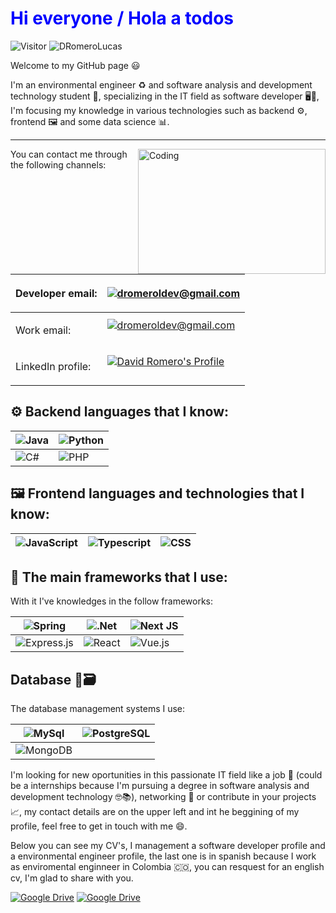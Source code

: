 <h1 style="color: blue">Hi everyone / Hola a todos</h1>

 ![Visitor](https://visitor-badge.laobi.icu/badge?page_id=DRomeroLucas.repoName) <img src="https://komarev.com/ghpvc/?username=DRomeroLucas" alt="DRomeroLucas" />

<p>Welcome to my GitHub page 😃</p>  
<p>I'm an environmental engineer ♻️ and software analysis and development technology student 📓, specializing in the IT field as software developer 🖥️📱, I'm focusing my knowledge in various technologies such as backend ⚙️, frontend 🖼️ and some data science 📊.</p>
<hr>

<img alt="Coding" src="https://media3.giphy.com/media/v1.Y2lkPTc5MGI3NjExc2hmbzVxdzRiNTY4cmRzd3R5ZGM1d3N6bmJpdDZ1cnduajU0d2ZsdCZlcD12MV9pbnRlcm5hbF9naWZfYnlfaWQmY3Q9Zw/xVRRDVP6lqtNQJrzN7/giphy.gif"  width="300" height="200" align="right"/>
  
<p>You can contact me through the following channels:</p>  

| <p>Developer email: </p> | <a href="mailto:dromeroldev@gmail.com?Subject=Quiero%20contactar%20contigo%20David"> <img src="https://img.shields.io/badge/dromeroldev@gmail.com-D14836?style=for-the-badge&logo=gmail&logoColor=white" alt="dromeroldev@gmail.com"> </a> |
|---|---|
| <p>Work email: </p> | <a href="mailto:davromluc97@gmail.com?Subject=Una%20propuesta%20laboral%20interesante"> <img src="https://img.shields.io/badge/davromluc97@gmail.com-D14836?style=for-the-badge&logo=gmail&logoColor=white" alt="dromeroldev@gmail.com"></a></p> |  
| <p>LinkedIn profile: </p> | <a href="https://www.linkedin.com/in/ing-david-romero/"> <img src="https://img.shields.io/badge/David%20Romero-0077B5?style=for-the-badge&logo=linkedin&logoColor=white" alt="David Romero's Profile"></a></p> |  


<h2>⚙️ Backend languages that I know:</h2>  

| ![Java](https://img.shields.io/badge/java-%23ED8B00.svg?style=for-the-badge&logo=openjdk&logoColor=white) | ![Python](https://img.shields.io/badge/python-3670A0?style=for-the-badge&logo=python&logoColor=ffdd54) |  
|---|---|
| ![C#](https://img.shields.io/badge/c%23-%23239120.svg?style=for-the-badge&logo=csharp&logoColor=white) | ![PHP](https://img.shields.io/badge/php-%23777BB4.svg?style=for-the-badge&logo=php&logoColor=white) | 

<h2>🖼️ Frontend languages and technologies that I know:</h2>  

|![JavaScript](https://img.shields.io/badge/javascript-%23323330.svg?style=for-the-badge&logo=javascript&logoColor=%23F7DF1E) | ![Typescript](https://shields.io/badge/TypeScript-3178C6?logo=TypeScript&logoColor=FFF&style=flat-square) | ![CSS](https://img.shields.io/badge/CSS-259111?&style=for-the-badge&logo=css&logoColor=white)|
|---|---|---|

  [Salto de línea]: # 
<h2>🧰 The main frameworks that I use:</h2>  

With it I've knowledges in the follow frameworks:  

| ![Spring](https://img.shields.io/badge/spring-%236DB33F.svg?style=for-the-badge&logo=spring&logoColor=white) | ![.Net](https://img.shields.io/badge/.NET-5C2D91?style=for-the-badge&logo=.net&logoColor=white) | ![Next JS](https://img.shields.io/badge/Next-black?style=for-the-badge&logo=next.js&logoColor=white) |
|---|---|---|
| ![Express.js](https://img.shields.io/badge/express.js-%23404d59.svg?style=for-the-badge&logo=express&logoColor=%2361DAFB) | ![React](https://img.shields.io/badge/react-%2320232a.svg?style=for-the-badge&logo=react&logoColor=%2361DAFB) | ![Vue.js](https://img.shields.io/badge/vuejs-%2335495e.svg?style=for-the-badge&logo=vuedotjs&logoColor=%234FC08D) |  

  [Salto de línea]: # 

 <h2>Database 💾🗃️ </h2>  

The database management systems I use:  

| ![MySql](https://img.shields.io/badge/MySQL-005C84?style=for-the-badge&logo=mysql&logoColor=white) | ![PostgreSQL](https://img.shields.io/badge/PostgreSQL-316192?style=for-the-badge&logo=postgresql&logoColor=white) |
|---|---|
| ![MongoDB](https://img.shields.io/badge/MongoDB-4EA94B?style=for-the-badge&logo=mongodb&logoColor=white) | 

I'm looking for new oportunities in this passionate IT field like a job 💼 (could be a internships because I'm pursuing a degree in software analysis and development technology 🤓📚), networking 🤝 or contribute in your projects 📈, my contact details are on the upper left and int he beggining of my profile, feel free to get in touch with me 😄.

<p> Below you can see my CV's, I management a software developer profile and a environmental engineer profile, the last one is in spanish because I work as enviromental enginneer in Colombia 🇨🇴, you can resquest for an english cv, I'm glad to share with you. </p>  

<a href="https://drive.google.com/file/d/1nNu1l33yXpNUyHhCoUp0fvpxrjXW0MXY/view?usp=drive_link"> ![Google Drive](https://img.shields.io/badge/Dev%20CV-4285F4?logo=googledrive&logoColor=750851&labelColor=D3D3D3)</a> <a href="https://drive.google.com/file/d/14yt8dQPGbYYfmVhuayJzjSvmqpt0NTHN/view?usp=drive_link"> ![Google Drive](https://img.shields.io/badge/Env%20CV%20(Es)-4285F4?logo=googledrive&logoColor=fff&labelColor=008000)</a>
